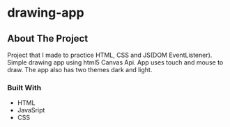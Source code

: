 # drawing-app




 ## About The Project



Project that I made to practice HTML, CSS and JS(DOM EventListener). Simple drawing app using html5 Canvas Api. App uses touch and mouse to draw. The app also has two themes dark and light. 


### Built With



* HTML
* JavaSript
* CSS








